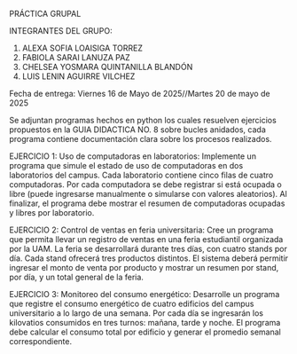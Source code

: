 PRÁCTICA GRUPAL


INTEGRANTES DEL GRUPO:

1.	ALEXA SOFIA LOAISIGA TORREZ
2.	FABIOLA SARAI LANUZA PAZ
3.	CHELSEA YOSMARA QUINTANILLA BLANDÓN
4.	LUIS LENIN AGUIRRE VILCHEZ

   
Fecha de entrega: Viernes 16 de Mayo de 2025//Martes 20 de mayo de 2025


Se adjuntan programas hechos en python los cuales resuelven ejercicios propuestos en la GUIA DIDACTICA NO. 8 sobre bucles anidados, cada programa contiene documentación clara sobre los procesos realizados.

EJERCICIO 1:
Uso de computadoras en laboratorios: Implemente un programa que simule el estado de uso de computadoras en dos laboratorios del campus. Cada laboratorio contiene cinco filas de cuatro computadoras. Por cada computadora se debe registrar si está ocupada o libre (puede ingresarse manualmente o simularse con valores aleatorios). Al finalizar, el programa debe mostrar el resumen de computadoras ocupadas y libres por laboratorio.


EJERCICIO 2:
Control de ventas en feria universitaria: Cree un programa que permita llevar un registro de ventas en una feria estudiantil organizada por la UAM. La feria se desarrollará durante tres días, con cuatro stands por día. Cada stand ofrecerá tres productos distintos. El sistema deberá permitir ingresar el monto de venta por producto y mostrar un resumen por stand, por día, y un total general de la feria.


EJERCICIO 3:
Monitoreo del consumo energético: Desarrolle un programa que registre el consumo energético de cuatro edificios del campus universitario a lo largo de una semana. Por cada día se ingresarán los kilovatios consumidos en tres turnos: mañana, tarde y noche. El programa debe calcular el consumo total por edificio y generar el promedio semanal correspondiente.
